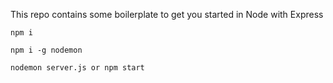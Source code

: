 This repo contains some boilerplate to get you started in Node with Express

`npm i`

`npm i -g nodemon`

`nodemon server.js or npm start`
